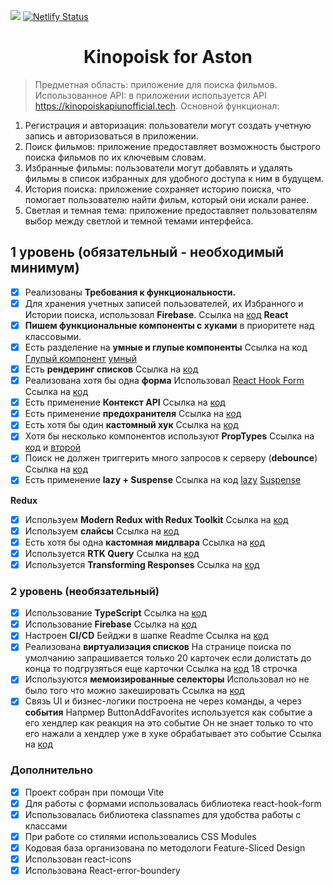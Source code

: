 ![](https://github.com/Valery-Abmetka/kinopoisk-for-aston/actions/workflows/github-actions.yml/badge.svg) [![Netlify Status](https://api.netlify.com/api/v1/badges/5bbd759c-9db9-42e3-8204-bd5f4941254b/deploy-status)](https://main--kinopoisk-for-aston.netlify.app/)

# <h1 align="center">Kinopoisk for Aston</h1>

> Предметная область: приложение для поиска фильмов.
> Использованное API: в приложении используется API <https://kinopoiskapiunofficial.tech>.
> Основной функционал:

1. Регистрация и авторизация: пользователи могут создать учетную запись и авторизоваться в приложении.
2. Поиск фильмов: приложение предоставляет возможность быстрого поиска фильмов по их ключевым словам.
3. Избранные фильмы: пользователи могут добавлять и удалять фильмы в список избранных для удобного доступа к ним в будущем.
4. История поиска: приложение сохраняет историю поиска, что помогает пользователю найти фильм, который они искали ранее.
5. Светлая и темная тема: приложение предоставляет пользователям выбор между светлой и темной темами интерфейса.

## **1 уровень (обязательный - необходимый минимум)**

- [x] Реализованы **Требования к функциональности.**
- [x] Для хранения учетных записей пользователей, их Избранного и Истории поиска, использовал **Firebase**. Ссылка на [код](https://github.com/Valery-Abmetka/kinopoisk-for-aston/blob/main/src/firebase.ts)
      **React**
- [x] **Пишем функциональные компоненты c хуками** в приоритете над классовыми.
- [x] Есть разделение на **умные и глупые компоненты** Ссылка на код [Глупый компонент](https://github.com/Valery-Abmetka/kinopoisk-for-aston/blob/main/src/entities/Card/ui/Card.tsx) [умный](https://github.com/Valery-Abmetka/kinopoisk-for-aston/blob/main/src/features/favorites/favoritesCard.tsx)
- [x] Есть **рендеринг списков** Ссылка на [код](https://github.com/Valery-Abmetka/kinopoisk-for-aston/blob/main/src/widgest/Main/ui/Main.tsx)
- [x] Реализована хотя бы одна **форма** Использовал [React Hook Form](https://react-hook-form.com/) Ссылка на [код](https://github.com/Valery-Abmetka/kinopoisk-for-aston/blob/main/src/shared/UI/Form/Form.tsx)
- [x] Есть применение **Контекст API** Ссылка на [код](https://github.com/Valery-Abmetka/kinopoisk-for-aston/blob/main/src/app/providers/context/themeContext.tsx)
- [x] Есть применение **предохранителя** Ссылка на [код](https://github.com/Valery-Abmetka/kinopoisk-for-aston/blob/main/src/app/App.tsx)
- [x] Есть хотя бы один **кастомный хук** Ссылка на [код](https://github.com/Valery-Abmetka/kinopoisk-for-aston/tree/main/src/shared/hooks)
- [x] Хотя бы несколько компонентов используют **PropTypes** Ссылка на [код](https://github.com/Valery-Abmetka/kinopoisk-for-aston/blob/main/src/entities/Card/ui/Card.tsx) и [второй](https://github.com/Valery-Abmetka/kinopoisk-for-aston/blob/main/src/shared/UI/navbar/authNavBar/AuthNavBar.tsx)
- [x] Поиск не должен триггерить много запросов к серверу (**debounce**) Ссылка на [код](https://github.com/Valery-Abmetka/kinopoisk-for-aston/blob/main/src/shared/hooks/useDebounce.ts)
- [x] Есть применение **lazy + Suspense** Ссылка на код [lazy](https://github.com/Valery-Abmetka/kinopoisk-for-aston/blob/main/src/app/providers/router/router.tsx) [Suspense](https://github.com/Valery-Abmetka/kinopoisk-for-aston/blob/main/src/main.tsx)

**Redux**

- [x] Используем **Modern Redux with Redux Toolkit** Ссылка на [код](https://github.com/Valery-Abmetka/kinopoisk-for-aston/blob/main/src/app/providers/store/store.tsx)
- [x] Используем **слайсы** Ссылка на [код](https://github.com/Valery-Abmetka/kinopoisk-for-aston/tree/main/src/shared/reducers/Authorization/slice)
- [x] Есть хотя бы одна **кастомная мидлвара** Ссылка на [код](https://github.com/Valery-Abmetka/kinopoisk-for-aston/tree/main/src/app/providers/store/middlewares)
- [x] Используется **RTK Query** Ссылка на [код](https://github.com/Valery-Abmetka/kinopoisk-for-aston/blob/main/src/shared/api/kinopoiskApi/kinopoiskApi.ts)
- [x] Используется **Transforming Responses** Ссылка на [код](https://github.com/Valery-Abmetka/kinopoisk-for-aston/blob/main/src/shared/api/kinopoiskApi/kinopoiskApi.ts)

### **2 уровень (необязательный)**

- [x] Использование **TypeScript** Ссылка на [код](https://github.com/Valery-Abmetka/kinopoisk-for-aston/blob/main/src/shared/api/kinopoiskApi/transformResponse/transformResponse.ts)
- [x] Использование **Firebase** Ссылка на [код](https://github.com/Valery-Abmetka/kinopoisk-for-aston/blob/main/src/firebase.ts)
- [x] Настроен **CI/CD** Бейджи в шапке Readme Ссылка на [код](https://github.com/Valery-Abmetka/kinopoisk-for-aston/tree/main/.github/workflows)
- [x] Реализована **виртуализация списков** На странице поиска по умолчанию запрашивается только 20 карточек если долистать до конца то подгрузяться еще карточки
      Ссылка на [код](https://github.com/Valery-Abmetka/kinopoisk-for-aston/blob/main/src/pages/SearchPage/ui/SearchPage.tsx) 18 строчка
- [x] Используются **мемоизированные селекторы** Использовал но не было того что можно закешировать Ссылка на [код](https://github.com/Valery-Abmetka/kinopoisk-for-aston/blob/main/src/shared/reducers/History/selectors/HistorySelectors.ts)
- [x] Связь UI и бизнес-логики построена не через команды, а через **события**
      Напрмер ButtonAddFavorites используется как событие а его хендлер как реакция на это событие
      Он не знает только то что его нажали а хендлер уже в хуке обрабатывает это событие
      Ссылка на [код](https://github.com/Valery-Abmetka/kinopoisk-for-aston/blob/main/src/entities/Card/ui/Card.tsx)

### **Дополнительно**

- [x] Проект собран при помощи Vite
- [x] Для работы с формами использовалась библиотека react-hook-form
- [x] Использовалась библиотека classnames для удобства работы с классами
- [x] При работе со стилями использовались CSS Modules
- [x] Кодовая база организована по методологи Feature-Sliced Design
- [x] Использован react-icons
- [x] Использована React-error-boundery

